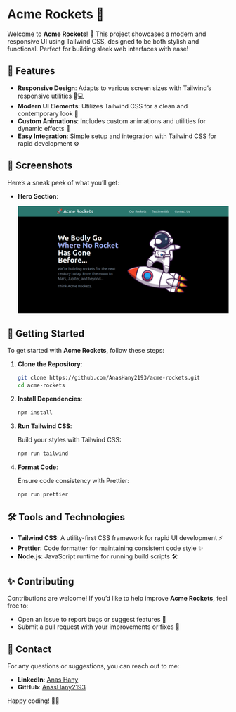 # Acme Rockets 🚀

Welcome to **Acme Rockets**! 🌟 This project showcases a modern and responsive UI using Tailwind CSS, designed to be both stylish and functional. Perfect for building sleek web interfaces with ease!

## 🚀 Features

- **Responsive Design**: Adapts to various screen sizes with Tailwind’s responsive utilities 📱💻
- **Modern UI Elements**: Utilizes Tailwind CSS for a clean and contemporary look 🎨
- **Custom Animations**: Includes custom animations and utilities for dynamic effects 🎢
- **Easy Integration**: Simple setup and integration with Tailwind CSS for rapid development ⚙️

## 📸 Screenshots

Here’s a sneak peek of what you’ll get:

- **Hero Section**:

  ![Hero Section](build/img/hero.png)

## 🚀 Getting Started

To get started with **Acme Rockets**, follow these steps:

1. **Clone the Repository**:

   ```bash
   git clone https://github.com/AnasHany2193/acme-rockets.git
   cd acme-rockets
   ```

2. **Install Dependencies**:

   ```bash
   npm install
   ```

3. **Run Tailwind CSS**:

   Build your styles with Tailwind CSS:

   ```bash
   npm run tailwind
   ```

4. **Format Code**:

   Ensure code consistency with Prettier:

   ```bash
   npm run prettier
   ```

## 🛠️ Tools and Technologies

- **Tailwind CSS**: A utility-first CSS framework for rapid UI development ⚡
- **Prettier**: Code formatter for maintaining consistent code style ✨
- **Node.js**: JavaScript runtime for running build scripts 🛠️

## ✨ Contributing

Contributions are welcome! If you’d like to help improve **Acme Rockets**, feel free to:

- Open an issue to report bugs or suggest features 🐛
- Submit a pull request with your improvements or fixes 🔧

## 💬 Contact

For any questions or suggestions, you can reach out to me:

- **LinkedIn**: [Anas Hany](https://www.linkedin.com/in/anashany219/)
- **GitHub**: [AnasHany2193](https://github.com/AnasHany2193)

Happy coding! 🚀✨
